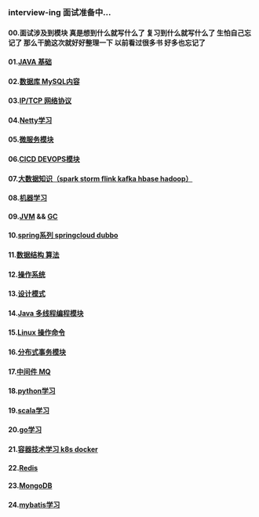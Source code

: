 ### interview-ing 面试准备中...
#### 00.面试涉及到模块  真是想到什么就写什么了  复习到什么就写什么了  生怕自己忘记了  那么干脆这次就好好整理一下  以前看过很多书  好多也忘记了
#### 01.[JAVA 基础](https://github.com/licslan/interview-ing/blob/master/JAVA.md) 
#### 02.[数据库 MySQL内容](https://github.com/licslan/interview-ing/blob/master/MySQL.md)  
#### 03.[IP/TCP 网络协议](https://www.licslan.com)
#### 04.[Netty学习](https://github.com/licslan/interview-ing/blob/master/NETTY.md)
#### 05.[微服务模块](https://www.licslan.com)
#### 06.[CICD DEVOPS模块](https://www.licslan.com)
#### 07.[大数据知识（spark storm flink kafka hbase hadoop）](https://www.licslan.com)
#### 08.[机器学习](https://www.licslan.com)
#### 09.[JVM](https://github.com/licslan/interview-ing/blob/master/JVM.md) && [GC](https://github.com/licslan/interview-ing/blob/master/GC.md)
#### 10.[spring系列 springcloud dubbo](https://www.licslan.com)
#### 11.[数据结构 算法](https://www.licslan.com)
#### 12.[操作系统](https://www.licslan.com)
#### 13.[设计模式](https://www.licslan.com)
#### 14.[Java 多线程编程模块](https://github.com/licslan/interview-ing/blob/master/MULTI-THREAD.md)
#### 15.[Linux 操作命令](https://www.licslan.com)
#### 16.[分布式事务模块](https://www.licslan.com)
#### 17.[中间件 MQ](https://www.licslan.com)
#### 18.[python学习](https://github.com/licslan/interview-ing/blob/master/PYTHON.md)
#### 19.[scala学习](https://github.com/licslan/interview-ing/blob/master/SCALA.md)
#### 20.[go学习](https://github.com/licslan/interview-ing/blob/master/GO.md)
#### 21.[容器技术学习 k8s docker](https://github.com/licslan/interview-ing/blob/master/DOCKER.md)
#### 22.[Redis](https://github.com/licslan/interview-ing/blob/master/REDIS.md)
#### 23.[MongoDB](https://www.licslan.com)
#### 24.[mybatis学习](https://blog.mybatis.org/)
